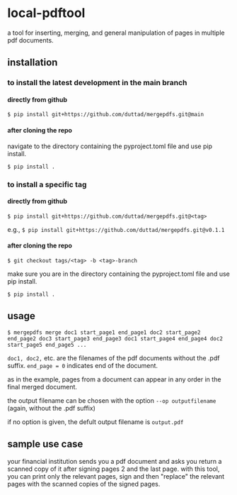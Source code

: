 # local-pdftool
a tool for inserting, merging, and general manipulation of pages in multiple pdf documents.

## installation

### to install the latest development in the main branch

#### directly from github
`$ pip install git+https://github.com/duttad/mergepdfs.git@main`

#### after cloning the repo
navigate to the directory containing the pyproject.toml file and use pip install.

`$ pip install .`

### to install a specific tag

#### directly from github
`$ pip install git+https://github.com/duttad/mergepdfs.git@<tag>`

e.g., 
`$ pip install git+https://github.com/duttad/mergepdfs.git@v0.1.1`

#### after cloning the repo
`$ git checkout tags/<tag> -b <tag>-branch`

make sure you are in the directory containing the pyproject.toml file and use pip install.

`$ pip install .`


## usage
`$ mergepdfs merge doc1 start_page1 end_page1 doc2 start_page2 end_page2 doc3 start_page3 end_page3 doc1 start_page4 end_page4 doc2 start_page5 end_page5 ...`

`doc1, doc2,` etc. are the filenames of the pdf documents without the .pdf suffix.
`end_page = 0` indicates end of the document.

as in the example, pages from a document can appear in any order in the final merged document.

the output filename can be chosen with the option `--op outputfilename` (again, without the .pdf suffix)

if no option is given, the defult output filename is `output.pdf`

## sample use case
your financial institution sends you a pdf document and asks you return a scanned copy of it after signing pages 2 and the last page. with this tool, you can print only the relevant pages, sign and then "replace" the relevant pages with the scanned copies of the signed pages.